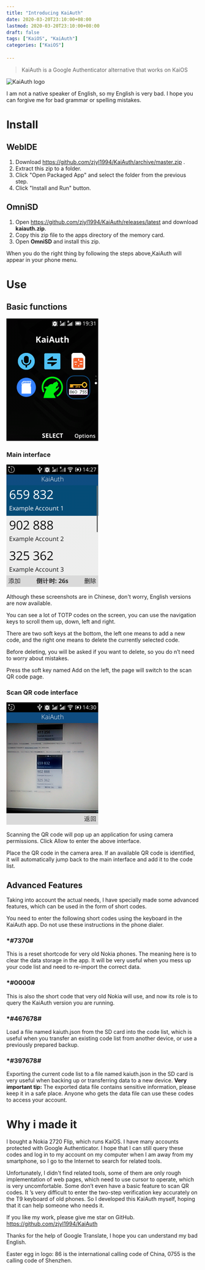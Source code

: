 ```yaml
---
title: "Introducing KaiAuth"
date: 2020-03-20T23:10:00+08:00
lastmod: 2020-03-20T23:10:00+08:00
draft: false
tags: ["KaiOS", "KaiAuth"]
categories: ["KaiOS"]

---
```


> KaiAuth is a Google Authenticator alternative that works on KaiOS

![KaiAuth logo](https://blog.zjyl1994.com/post/introducing_kaiauth/logo.png)

I am not a native speaker of English, so my English is very bad. I hope you can forgive me for bad grammar or spelling mistakes.

<!--more-->

# Install
## WebIDE
1. Download https://github.com/zjyl1994/KaiAuth/archive/master.zip .
1. Extract this zip to a folder.
1. Click "Open Packaged App" and select the folder from the previous step.
1. Click "Install and Run" button.
## OmniSD
1. Open https://github.com/zjyl1994/KaiAuth/releases/latest and download **kaiauth.zip**.
1. Copy this zip file to the apps directory of the memory card.
1. Open **OmniSD** and install this zip.

When you do the right thing by following the steps above,KaiAuth will appear in your phone menu.

# Use
## Basic functions
![Icon in menu](logo_in_menu.png)
### Main interface
![Main interface](main_interface.png)

Although these screenshots are in Chinese, don't worry, English versions are now available.

You can see a lot of TOTP codes on the screen, you can use the navigation keys to scroll them up, down, left and right.

There are two soft keys at the bottom, the left one means to add a new code, and the right one means to delete the currently selected code.

Before deleting, you will be asked if you want to delete, so you do n’t need to worry about mistakes.

Press the soft key named Add on the left, the page will switch to the scan QR code page.
### Scan QR code interface
![QR code scan](scan_qrcode.png)

Scanning the QR code will pop up an application for using camera permissions. Click Allow to enter the above interface.

Place the QR code in the camera area. If an available QR code is identified, it will automatically jump back to the main interface and add it to the code list.

## Advanced Features
Taking into account the actual needs, I have specially made some advanced features, which can be used in the form of short codes.

You need to enter the following short codes using the keyboard in the KaiAuth app. Do not use these instructions in the phone dialer.

### \*\#7370\#
This is a reset shortcode for very old Nokia phones. The meaning here is to clear the data storage in the app. It will be very useful when you mess up your code list and need to re-import the correct data.
### \*\#0000\#
This is also the short code that very old Nokia will use, and now its role is to query the KaiAuth version you are running.
### \*\#467678\#
Load a file named kaiuth.json from the SD card into the code list, which is useful when you transfer an existing code list from another device, or use a previously prepared backup.
### \*\#397678\#
Exporting the current code list to a file named kaiuth.json in the SD card is very useful when backing up or transferring data to a new device.
**Very important tip:** The exported data file contains sensitive information, please keep it in a safe place. Anyone who gets the data file can use these codes to access your account.

# Why i made it
I bought a Nokia 2720 Flip, which runs KaiOS. I have many accounts protected with Google Authenticator. I hope that I can still query these codes and log in to my account on my computer when I am away from my smartphone, so I go to the Internet to search for related tools.

Unfortunately, I didn't find related tools, some of them are only rough implementation of web pages, which need to use cursor to operate, which is very uncomfortable. Some don’t even have a basic feature to scan QR codes. It ’s very difficult to enter the two-step verification key accurately on the T9 keyboard of old phones. So I developed this KaiAuth myself, hoping that it can help someone who needs it.

If you like my work, please give me star on GitHub. https://github.com/zjyl1994/KaiAuth

Thanks for the help of Google Translate, I hope you can understand my bad English.

Easter egg in logo: 86 is the international calling code of China, 0755 is the calling code of Shenzhen.